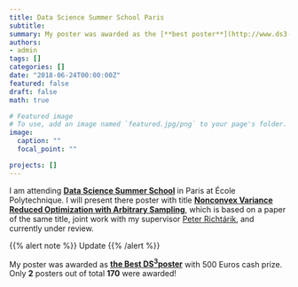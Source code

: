 ```yaml
---
title: Data Science Summer School Paris
subtitle:
summary: My poster was awarded as the [**best poster**](http://www.ds3-datascience-polytechnique.fr/posters/) among **170** presented posters.
authors:
- admin
tags: []
categories: []
date: "2018-06-24T00:00:00Z"
featured: false
draft: false
math: true

# Featured image
# To use, add an image named `featured.jpg/png` to your page's folder.
image:
  caption: ""
  focal_point: ""

projects: []
---
```


I am attending [**Data Science Summer School**](http://www.ds3-datascience-polytechnique.fr/) in Paris at  École Polytechnique. I will present there poster with title [**Nonconvex Variance Reduced Optimization with Arbitrary Sampling**](http://www.ds3-datascience-polytechnique.fr/wp-content/uploads/2018/06/DS3-342.pdf), which is based on a paper of the same title, joint work with my supervisor [Peter Richtárik](http://www.maths.ed.ac.uk/~prichtar/index.html), and currently under review.

{{% alert note %}}
Update
{{% /alert %}}

My poster was awarded as  [**$\text{the Best DS}^3\text{poster}$**](http://www.ds3-datascience-polytechnique.fr/posters/) with $500$ Euros cash prize. Only **2** posters out of total **170** were awarded!
